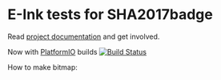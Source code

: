 # E-Ink tests for SHA2017badge

Read [project documentation](https://wiki.sha2017.org/index.php/Projects:Badge) and get involved.

Now with [PlatformIO](http://platformio.org/) builds [![Build Status](https://travis-ci.org/annejan/eink.svg?branch=master)](https://travis-ci.org/annejan/eink)

How to make bitmap:
```
```
